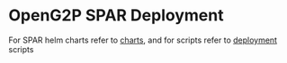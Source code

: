 # OpenG2P SPAR Deployment

For SPAR helm charts refer to [charts](charts/), and for scripts refer to [deployment](deployment/) scripts
